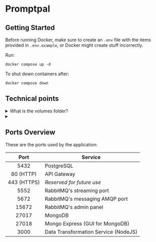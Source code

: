 # Promptpal

## Getting Started

Before running Docker, make sure to create an `.env` file with the items provided in `.env.example`, or Docker might create stuff incorrectly.

Run:

```
docker compose up -d
```

To shut down containers after:

```
docker compose down
```

## Technical points

<details>
<summary>What is the volumes folder?</summary>

Docker images and containers don't have a storage. You need to specify that storage somewhere. Volumes is how we do that. They are just essentially where containers store their data into.

</details>

<details>
<summary></summary>

</details>

## Ports Overview

These are the ports used by the application:

|    Port     | Service                              |
| :---------: | ------------------------------------ |
|    5432     | PostgreSQL                           |
|  80 (HTTP)  | API Gateway                          |
| 443 (HTTPS) | _Reserved for future use_            |
|    5552     | RabbitMQ's streaming port            |
|    5672     | RabbitMQ's messaging AMQP port       |
|    15672    | RabbitMQ's admin panel               |
|    27017    | MongoDB                              |
|    27018    | Mongo Express (GUI for MongoDB)      |
|    3000     | Data Transformation Service (NodeJS) |
